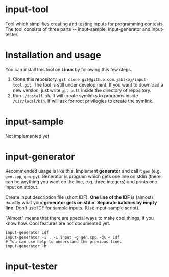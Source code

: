 # input-tool
Tool which simplifies creating and testing inputs for programming contests. The tool consists of three parts -- input-sample, input-generator and input-tester.

# Installation and usage
You can install this tool on **Linux** by following this few steps.

1. Clone this repository. `git clone git@github.com:jablkoj/input-tool.git`.
   The tool is still under development. If you want to download a new version, just write `git pull` inside the   directory of repository.
2. Run `./install.sh`. It will create symlinks to programs inside `/usr/local/bin`. If will ask for root privilegies to create the symlink.


# input-sample
Not implemented yet

# input-generator

Recommended usage is like this. Implement **generator** and call it `gen` (e.g. `gen.cpp`, `gen.py`). Generator is program which gets one line on stdin (there can be anything you want on the line, e.g. three integers) and prints one input on stdout. 

Create input description file (short IDF). **One line of the IDF** is (almost) exactly what your **generator gets on stdin**. **Separate batches by empty line**. Don't use IDF for sample inputs. (Use input-sample script).

"Almost" means that there are special ways to make cool things, if you know how. Cool features are not documented yet. 

```
input-generator idf
input-generator -i . -I input -g gen.cpp -qK < idf
# You can use help to understand the previous line.
input-generator -h 
```
# input-tester
